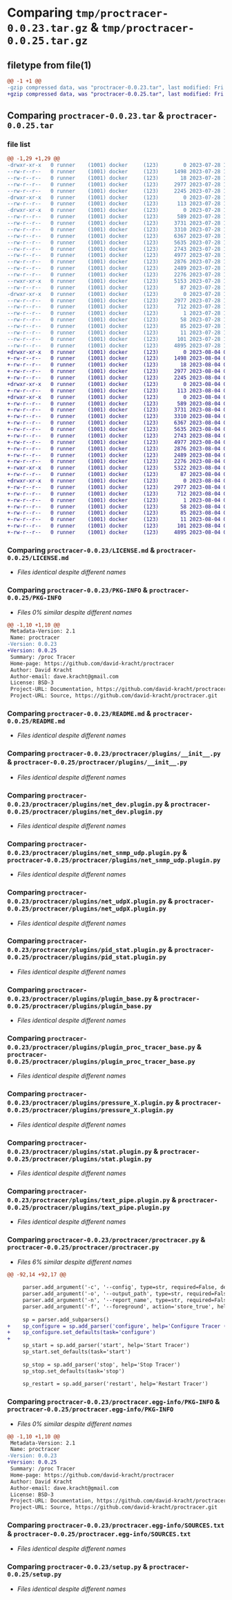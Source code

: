 # Comparing `tmp/proctracer-0.0.23.tar.gz` & `tmp/proctracer-0.0.25.tar.gz`

## filetype from file(1)

```diff
@@ -1 +1 @@
-gzip compressed data, was "proctracer-0.0.23.tar", last modified: Fri Jul 28 11:09:25 2023, max compression
+gzip compressed data, was "proctracer-0.0.25.tar", last modified: Fri Aug  4 09:52:22 2023, max compression
```

## Comparing `proctracer-0.0.23.tar` & `proctracer-0.0.25.tar`

### file list

```diff
@@ -1,29 +1,29 @@
-drwxr-xr-x   0 runner    (1001) docker     (123)        0 2023-07-28 11:09:25.930890 proctracer-0.0.23/
--rw-r--r--   0 runner    (1001) docker     (123)     1498 2023-07-28 11:09:16.000000 proctracer-0.0.23/LICENSE.md
--rw-r--r--   0 runner    (1001) docker     (123)       18 2023-07-28 11:09:16.000000 proctracer-0.0.23/MANIFEST.in
--rw-r--r--   0 runner    (1001) docker     (123)     2977 2023-07-28 11:09:25.930890 proctracer-0.0.23/PKG-INFO
--rw-r--r--   0 runner    (1001) docker     (123)     2245 2023-07-28 11:09:16.000000 proctracer-0.0.23/README.md
-drwxr-xr-x   0 runner    (1001) docker     (123)        0 2023-07-28 11:09:25.926890 proctracer-0.0.23/proctracer/
--rw-r--r--   0 runner    (1001) docker     (123)      113 2023-07-28 11:09:16.000000 proctracer-0.0.23/proctracer/__init__.py
-drwxr-xr-x   0 runner    (1001) docker     (123)        0 2023-07-28 11:09:25.930890 proctracer-0.0.23/proctracer/plugins/
--rw-r--r--   0 runner    (1001) docker     (123)      589 2023-07-28 11:09:16.000000 proctracer-0.0.23/proctracer/plugins/__init__.py
--rw-r--r--   0 runner    (1001) docker     (123)     3731 2023-07-28 11:09:16.000000 proctracer-0.0.23/proctracer/plugins/net_dev.plugin.py
--rw-r--r--   0 runner    (1001) docker     (123)     3310 2023-07-28 11:09:16.000000 proctracer-0.0.23/proctracer/plugins/net_snmp_udp.plugin.py
--rw-r--r--   0 runner    (1001) docker     (123)     6367 2023-07-28 11:09:16.000000 proctracer-0.0.23/proctracer/plugins/net_udpX.plugin.py
--rw-r--r--   0 runner    (1001) docker     (123)     5635 2023-07-28 11:09:16.000000 proctracer-0.0.23/proctracer/plugins/pid_stat.plugin.py
--rw-r--r--   0 runner    (1001) docker     (123)     2743 2023-07-28 11:09:16.000000 proctracer-0.0.23/proctracer/plugins/plugin_base.py
--rw-r--r--   0 runner    (1001) docker     (123)     4977 2023-07-28 11:09:16.000000 proctracer-0.0.23/proctracer/plugins/plugin_proc_tracer_base.py
--rw-r--r--   0 runner    (1001) docker     (123)     2876 2023-07-28 11:09:16.000000 proctracer-0.0.23/proctracer/plugins/pressure_X.plugin.py
--rw-r--r--   0 runner    (1001) docker     (123)     2489 2023-07-28 11:09:16.000000 proctracer-0.0.23/proctracer/plugins/stat.plugin.py
--rw-r--r--   0 runner    (1001) docker     (123)     2276 2023-07-28 11:09:16.000000 proctracer-0.0.23/proctracer/plugins/text_pipe.plugin.py
--rwxr-xr-x   0 runner    (1001) docker     (123)     5153 2023-07-28 11:09:16.000000 proctracer-0.0.23/proctracer/proctracer.py
--rw-r--r--   0 runner    (1001) docker     (123)       87 2023-07-28 11:09:16.000000 proctracer-0.0.23/proctracer/requirements.txt
-drwxr-xr-x   0 runner    (1001) docker     (123)        0 2023-07-28 11:09:25.926890 proctracer-0.0.23/proctracer.egg-info/
--rw-r--r--   0 runner    (1001) docker     (123)     2977 2023-07-28 11:09:25.000000 proctracer-0.0.23/proctracer.egg-info/PKG-INFO
--rw-r--r--   0 runner    (1001) docker     (123)      712 2023-07-28 11:09:25.000000 proctracer-0.0.23/proctracer.egg-info/SOURCES.txt
--rw-r--r--   0 runner    (1001) docker     (123)        1 2023-07-28 11:09:25.000000 proctracer-0.0.23/proctracer.egg-info/dependency_links.txt
--rw-r--r--   0 runner    (1001) docker     (123)       58 2023-07-28 11:09:25.000000 proctracer-0.0.23/proctracer.egg-info/entry_points.txt
--rw-r--r--   0 runner    (1001) docker     (123)       85 2023-07-28 11:09:25.000000 proctracer-0.0.23/proctracer.egg-info/requires.txt
--rw-r--r--   0 runner    (1001) docker     (123)       11 2023-07-28 11:09:25.000000 proctracer-0.0.23/proctracer.egg-info/top_level.txt
--rw-r--r--   0 runner    (1001) docker     (123)      101 2023-07-28 11:09:25.930890 proctracer-0.0.23/setup.cfg
--rw-r--r--   0 runner    (1001) docker     (123)     4895 2023-07-28 11:09:16.000000 proctracer-0.0.23/setup.py
+drwxr-xr-x   0 runner    (1001) docker     (123)        0 2023-08-04 09:52:22.061479 proctracer-0.0.25/
+-rw-r--r--   0 runner    (1001) docker     (123)     1498 2023-08-04 09:52:07.000000 proctracer-0.0.25/LICENSE.md
+-rw-r--r--   0 runner    (1001) docker     (123)       18 2023-08-04 09:52:07.000000 proctracer-0.0.25/MANIFEST.in
+-rw-r--r--   0 runner    (1001) docker     (123)     2977 2023-08-04 09:52:22.061479 proctracer-0.0.25/PKG-INFO
+-rw-r--r--   0 runner    (1001) docker     (123)     2245 2023-08-04 09:52:07.000000 proctracer-0.0.25/README.md
+drwxr-xr-x   0 runner    (1001) docker     (123)        0 2023-08-04 09:52:22.057479 proctracer-0.0.25/proctracer/
+-rw-r--r--   0 runner    (1001) docker     (123)      113 2023-08-04 09:52:07.000000 proctracer-0.0.25/proctracer/__init__.py
+drwxr-xr-x   0 runner    (1001) docker     (123)        0 2023-08-04 09:52:22.061479 proctracer-0.0.25/proctracer/plugins/
+-rw-r--r--   0 runner    (1001) docker     (123)      589 2023-08-04 09:52:07.000000 proctracer-0.0.25/proctracer/plugins/__init__.py
+-rw-r--r--   0 runner    (1001) docker     (123)     3731 2023-08-04 09:52:07.000000 proctracer-0.0.25/proctracer/plugins/net_dev.plugin.py
+-rw-r--r--   0 runner    (1001) docker     (123)     3310 2023-08-04 09:52:07.000000 proctracer-0.0.25/proctracer/plugins/net_snmp_udp.plugin.py
+-rw-r--r--   0 runner    (1001) docker     (123)     6367 2023-08-04 09:52:07.000000 proctracer-0.0.25/proctracer/plugins/net_udpX.plugin.py
+-rw-r--r--   0 runner    (1001) docker     (123)     5635 2023-08-04 09:52:07.000000 proctracer-0.0.25/proctracer/plugins/pid_stat.plugin.py
+-rw-r--r--   0 runner    (1001) docker     (123)     2743 2023-08-04 09:52:07.000000 proctracer-0.0.25/proctracer/plugins/plugin_base.py
+-rw-r--r--   0 runner    (1001) docker     (123)     4977 2023-08-04 09:52:07.000000 proctracer-0.0.25/proctracer/plugins/plugin_proc_tracer_base.py
+-rw-r--r--   0 runner    (1001) docker     (123)     2876 2023-08-04 09:52:07.000000 proctracer-0.0.25/proctracer/plugins/pressure_X.plugin.py
+-rw-r--r--   0 runner    (1001) docker     (123)     2489 2023-08-04 09:52:07.000000 proctracer-0.0.25/proctracer/plugins/stat.plugin.py
+-rw-r--r--   0 runner    (1001) docker     (123)     2276 2023-08-04 09:52:07.000000 proctracer-0.0.25/proctracer/plugins/text_pipe.plugin.py
+-rwxr-xr-x   0 runner    (1001) docker     (123)     5322 2023-08-04 09:52:07.000000 proctracer-0.0.25/proctracer/proctracer.py
+-rw-r--r--   0 runner    (1001) docker     (123)       87 2023-08-04 09:52:07.000000 proctracer-0.0.25/proctracer/requirements.txt
+drwxr-xr-x   0 runner    (1001) docker     (123)        0 2023-08-04 09:52:22.057479 proctracer-0.0.25/proctracer.egg-info/
+-rw-r--r--   0 runner    (1001) docker     (123)     2977 2023-08-04 09:52:22.000000 proctracer-0.0.25/proctracer.egg-info/PKG-INFO
+-rw-r--r--   0 runner    (1001) docker     (123)      712 2023-08-04 09:52:22.000000 proctracer-0.0.25/proctracer.egg-info/SOURCES.txt
+-rw-r--r--   0 runner    (1001) docker     (123)        1 2023-08-04 09:52:22.000000 proctracer-0.0.25/proctracer.egg-info/dependency_links.txt
+-rw-r--r--   0 runner    (1001) docker     (123)       58 2023-08-04 09:52:22.000000 proctracer-0.0.25/proctracer.egg-info/entry_points.txt
+-rw-r--r--   0 runner    (1001) docker     (123)       85 2023-08-04 09:52:22.000000 proctracer-0.0.25/proctracer.egg-info/requires.txt
+-rw-r--r--   0 runner    (1001) docker     (123)       11 2023-08-04 09:52:22.000000 proctracer-0.0.25/proctracer.egg-info/top_level.txt
+-rw-r--r--   0 runner    (1001) docker     (123)      101 2023-08-04 09:52:22.061479 proctracer-0.0.25/setup.cfg
+-rw-r--r--   0 runner    (1001) docker     (123)     4895 2023-08-04 09:52:07.000000 proctracer-0.0.25/setup.py
```

### Comparing `proctracer-0.0.23/LICENSE.md` & `proctracer-0.0.25/LICENSE.md`

 * *Files identical despite different names*

### Comparing `proctracer-0.0.23/PKG-INFO` & `proctracer-0.0.25/PKG-INFO`

 * *Files 0% similar despite different names*

```diff
@@ -1,10 +1,10 @@
 Metadata-Version: 2.1
 Name: proctracer
-Version: 0.0.23
+Version: 0.0.25
 Summary: /proc Tracer
 Home-page: https://github.com/david-kracht/proctracer
 Author: David Kracht
 Author-email: dave.kracht@gmail.com
 License: BSD-3
 Project-URL: Documentation, https://github.com/david-kracht/proctracer
 Project-URL: Source, https://github.com/david-kracht/proctracer.git
```

### Comparing `proctracer-0.0.23/README.md` & `proctracer-0.0.25/README.md`

 * *Files identical despite different names*

### Comparing `proctracer-0.0.23/proctracer/plugins/__init__.py` & `proctracer-0.0.25/proctracer/plugins/__init__.py`

 * *Files identical despite different names*

### Comparing `proctracer-0.0.23/proctracer/plugins/net_dev.plugin.py` & `proctracer-0.0.25/proctracer/plugins/net_dev.plugin.py`

 * *Files identical despite different names*

### Comparing `proctracer-0.0.23/proctracer/plugins/net_snmp_udp.plugin.py` & `proctracer-0.0.25/proctracer/plugins/net_snmp_udp.plugin.py`

 * *Files identical despite different names*

### Comparing `proctracer-0.0.23/proctracer/plugins/net_udpX.plugin.py` & `proctracer-0.0.25/proctracer/plugins/net_udpX.plugin.py`

 * *Files identical despite different names*

### Comparing `proctracer-0.0.23/proctracer/plugins/pid_stat.plugin.py` & `proctracer-0.0.25/proctracer/plugins/pid_stat.plugin.py`

 * *Files identical despite different names*

### Comparing `proctracer-0.0.23/proctracer/plugins/plugin_base.py` & `proctracer-0.0.25/proctracer/plugins/plugin_base.py`

 * *Files identical despite different names*

### Comparing `proctracer-0.0.23/proctracer/plugins/plugin_proc_tracer_base.py` & `proctracer-0.0.25/proctracer/plugins/plugin_proc_tracer_base.py`

 * *Files identical despite different names*

### Comparing `proctracer-0.0.23/proctracer/plugins/pressure_X.plugin.py` & `proctracer-0.0.25/proctracer/plugins/pressure_X.plugin.py`

 * *Files identical despite different names*

### Comparing `proctracer-0.0.23/proctracer/plugins/stat.plugin.py` & `proctracer-0.0.25/proctracer/plugins/stat.plugin.py`

 * *Files identical despite different names*

### Comparing `proctracer-0.0.23/proctracer/plugins/text_pipe.plugin.py` & `proctracer-0.0.25/proctracer/plugins/text_pipe.plugin.py`

 * *Files identical despite different names*

### Comparing `proctracer-0.0.23/proctracer/proctracer.py` & `proctracer-0.0.25/proctracer/proctracer.py`

 * *Files 6% similar despite different names*

```diff
@@ -92,14 +92,17 @@
 
     parser.add_argument('-c', '--config', type=str, required=False, default=DEFAULT_CONFIG_YAML_PATH , help='Path to /proc Tracer config yaml.')
     parser.add_argument('-o', '--output_path', type=str, required=False, default='' , help='Output path for report.')
     parser.add_argument('-n', '--report_name', type=str, required=False, default='' , help='Name of the report file.')
     parser.add_argument('-f', '--foreground', action='store_true', help='Start Tracer in foreground, not daemonized.')
 
     sp = parser.add_subparsers()
+    sp_configure = sp.add_parser('configure', help='Configure Tracer (default: %s)' % DEFAULT_CONFIG_YAML_PATH)
+    sp_configure.set_defaults(task='configure')    
+    
     sp_start = sp.add_parser('start', help='Start Tracer')
     sp_start.set_defaults(task='start')
 
     sp_stop = sp.add_parser('stop', help='Stop Tracer')
     sp_stop.set_defaults(task='stop')
 
     sp_restart = sp.add_parser('restart', help='Restart Tracer')
```

### Comparing `proctracer-0.0.23/proctracer.egg-info/PKG-INFO` & `proctracer-0.0.25/proctracer.egg-info/PKG-INFO`

 * *Files 0% similar despite different names*

```diff
@@ -1,10 +1,10 @@
 Metadata-Version: 2.1
 Name: proctracer
-Version: 0.0.23
+Version: 0.0.25
 Summary: /proc Tracer
 Home-page: https://github.com/david-kracht/proctracer
 Author: David Kracht
 Author-email: dave.kracht@gmail.com
 License: BSD-3
 Project-URL: Documentation, https://github.com/david-kracht/proctracer
 Project-URL: Source, https://github.com/david-kracht/proctracer.git
```

### Comparing `proctracer-0.0.23/proctracer.egg-info/SOURCES.txt` & `proctracer-0.0.25/proctracer.egg-info/SOURCES.txt`

 * *Files identical despite different names*

### Comparing `proctracer-0.0.23/setup.py` & `proctracer-0.0.25/setup.py`

 * *Files identical despite different names*

